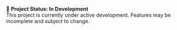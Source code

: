 🚧 **Project Status: In Development**  
This project is currently under active development. Features may be incomplete and subject to change.

